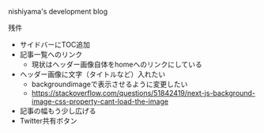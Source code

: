 nishiyama's development blog

<!-- rebase test -->
<!-- rebase test -->
<!-- rebase test -->

残件
- サイドバーにTOC追加
- 記事一覧へのリンク
  - 現状はヘッダー画像自体をhomeへのリンクにしている
- ヘッダー画像に文字（タイトルなど）入れたい
  - backgroundimageで表示させるように変更したい
  - https://stackoverflow.com/questions/51842419/next-js-background-image-css-property-cant-load-the-image
- 記事の幅もう少し広げる
- Twitter共有ボタン

<!-- rebase test -->
<!-- rebase test -->
<!-- rebase test -->
<!-- rebase test -->
<!-- rebase test -->
